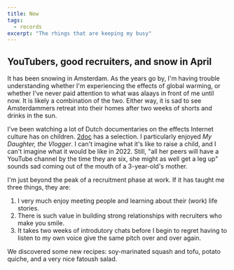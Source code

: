 ```yaml
---
title: Now
tags:
  - records
excerpt: "The rhings that are keeping my busy"
---
```

## YouTubers, good recruiters, and snow in April


It has been snowing in Amsterdam. As the years go by, I'm having trouble understanding whether I'm experiencing the effects of global warming, or whether I've never paid attention to what was alaays in front of me until now. It is likely a combination of the two. Either way, it is sad to see Amsterdammers retreat into their homes after two weeks of shorts and drinks in the sun.

I've been watching a lot of Dutch documentaries on the effects Internet culture has on children. [2doc](https://www.2doc.nl/documentaires/collecties/themas/toekomst/internet.html) has a selection. I particularly enjoyed _My Daughter, the Vlogger_. I can't imagine what it's like to raise a child, and I can't imagine what it would be like in 2022. Still, "all her peers will have a YouTube channel by the time they are six, she might as well get a leg up" sounds sad coming out of the mouth of a 3-year-old's mother.

I'm just beyond the peak of a recruitment phase at work. If it has taught me three things, they are:

1. I very much enjoy meeting people and learning about their (work) life stories. 
2. There is such value in building strong relationships with recruiters who make you smile.
3. It takes two weeks of introdutory chats before I begin to regret having to listen to my own voice give the same pitch over and over again.

We discovered some new recipes: soy-marinated squash and tofu, potato quiche, and a very nice fatoush salad. 
